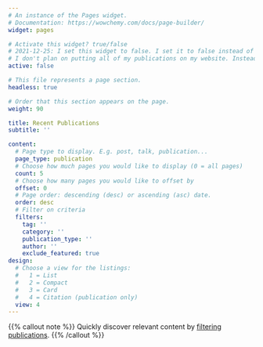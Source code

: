 ```yaml
---
# An instance of the Pages widget.
# Documentation: https://wowchemy.com/docs/page-builder/
widget: pages

# Activate this widget? true/false
# 2021-12-25: I set this widget to false. I set it to false instead of deleting in case I need the code for reference later.
# I don't plan on putting all of my publications on my website. Instead, I will link to LinkedIn and my CV. But, myabe I'll change my mind at some point.
active: false

# This file represents a page section.
headless: true

# Order that this section appears on the page.
weight: 90

title: Recent Publications
subtitle: ''

content:
  # Page type to display. E.g. post, talk, publication...
  page_type: publication
  # Choose how much pages you would like to display (0 = all pages)
  count: 5
  # Choose how many pages you would like to offset by
  offset: 0
  # Page order: descending (desc) or ascending (asc) date.
  order: desc
  # Filter on criteria
  filters:
    tag: ''
    category: ''
    publication_type: ''
    author: ''
    exclude_featured: true
design:
  # Choose a view for the listings:
  #   1 = List
  #   2 = Compact
  #   3 = Card
  #   4 = Citation (publication only)
  view: 4
---
```


{{% callout note %}}
Quickly discover relevant content by [filtering publications](./publication/).
{{% /callout %}}

